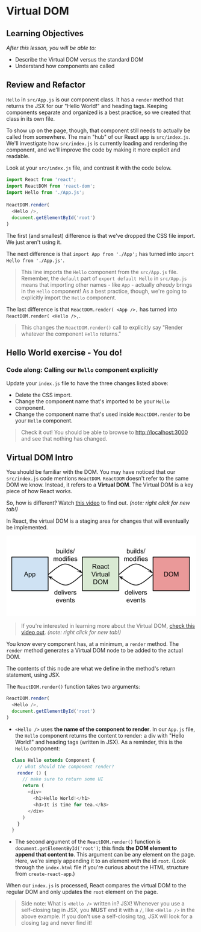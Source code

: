 # Virtual DOM

## Learning Objectives

_After this lesson, you will be able to:_

* Describe the Virtual DOM versus the standard DOM
* Understand how components are called

## Review and Refactor

`Hello` in `src/App.js` is our component class. It has a `render` method that returns the JSX for our "Hello World!" and heading tags. Keeping components separate and organized is a best practice, so we created that class in its own file.

To show up on the page, though, that component still needs to actually be called from somewhere. The main "hub" of our React app is `src/index.js`. We'll investigate how `src/index.js` is currently loading and rendering the component, and we'll improve the code by making it more explicit and readable.

Look at your `src/index.js` file, and contrast it with the code below.

```javascript
import React from 'react';
import ReactDOM from 'react-dom';
import Hello from './App.js';

ReactDOM.render(
  <Hello />,
  document.getElementById('root')
)
```

The first \(and smallest\) difference is that we've dropped the CSS file import. We just aren't using it.

The next difference is that `import App from './App';` has turned into `import Hello from './App.js'`.

> This line imports the `Hello` component from the `src/App.js` file. Remember, the `default` part of `export default Hello` in `src/App.js` means that importing other names - like `App` - actually _already_ brings in the `Hello` component! As a best practice, though, we're going to explicitly import the `Hello` component.

The last difference is that `ReactDOM.render( <App />,` has turned into `ReactDOM.render( <Hello />,`.

> This changes the `ReactDOM.render()` call to explicitly say "Render whatever the component `Hello` returns."

## Hello World exercise - You do!

### Code along: Calling our `Hello` component explicitly

Update your `index.js` file to have the three changes listed above:

* Delete the CSS import.
* Change the component name that's imported to be your `Hello` component.
* Change the component name that's used inside `ReactDOM.render` to be your `Hello` component.

> Check it out! You should be able to browse to [http://localhost:3000](http://localhost:3000) and see that nothing has changed.

## Virtual DOM Intro

You should be familiar with the DOM. You may have noticed that our `src/index.js` code mentions `ReactDOM`. `ReactDOM` doesn't refer to the same DOM we know. Instead, it refers to a **Virtual DOM**. The Virtual DOM is a key piece of how React works.

So, how is different? Watch [this video](https://generalassembly.wistia.com/medias/v5qyqsir0s) to find out. _\(note: right click for new tab!\)_

In React, the virtual DOM is a staging area for changes that will eventually be implemented.

![Virtual DOM Diagram](./images/React%20Web%20App.png)

> If you're interested in learning more about the Virtual DOM, [check this video out](https://www.youtube.com/watch?v=-DX3vJiqxm4). _\(note: right click for new tab!\)_

You know every component has, at a minimum, a `render` method. The `render` method generates a Virtual DOM node to be added to the actual DOM.

The contents of this node are what we define in the method's return statement, using JSX.

The `ReactDOM.render()` function takes two arguments:

```javascript
ReactDOM.render(
  <Hello />,
  document.getElementById('root')
)
```

* `<Hello />` uses **the name of the component to render**. In our `App.js` file, the `Hello` component returns the content to render:  a div with "Hello World!" and heading tags \(written in JSX\). As a reminder, this is the `Hello` component:

```javascript
  class Hello extends Component {
    // what should the component render?
    render () {
      // make sure to return some UI
      return (
        <div>
          <h1>Hello World!</h1>
          <h3>It is time for tea.</h3>
        </div>
      )
    }
  }
```

* The second argument of the `ReactDOM.render()` function is `document.getElementById('root')`; this finds **the DOM element to append that content to**. This argument can be any element on the page. Here, we're simply appending it to an element with the id `root`.  \(Look through the `index.html` file if you're curious about the HTML structure from `create-react-app`.\)

When our `index.js` is processed, React compares the virtual DOM to the regular DOM and only updates the `root` element on the page.

> Side note: What is `<Hello />` written in? JSX! Whenever you use a self-closing tag in JSX, you **MUST** end it with a `/`, like `<Hello />` in the above example. If you don't use a self-closing tag, JSX will look for a closing tag and never find it!

